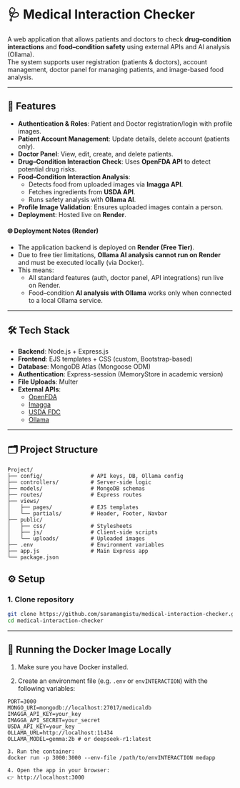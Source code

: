 # 🩺 Medical Interaction Checker

A web application that allows patients and doctors to check **drug–condition interactions** and **food–condition safety** using external APIs and AI analysis (Ollama).  
The system supports user registration (patients & doctors), account management, doctor panel for managing patients, and image-based food analysis.

---

## 🚀 Features
- **Authentication & Roles**: Patient and Doctor registration/login with profile images.
- **Patient Account Management**: Update details, delete account (patients only).
- **Doctor Panel**: View, edit, create, and delete patients.
- **Drug–Condition Interaction Check**: Uses **OpenFDA API** to detect potential drug risks.
- **Food–Condition Interaction Analysis**:
  - Detects food from uploaded images via **Imagga API**.
  - Fetches ingredients from **USDA API**.
  - Runs safety analysis with **Ollama AI**.
- **Profile Image Validation**: Ensures uploaded images contain a person.
- **Deployment**: Hosted live on **Render**.

#### 🌐 Deployment Notes (Render)
- The application backend is deployed on **Render (Free Tier)**.  
- Due to free tier limitations, **Ollama AI analysis cannot run on Render** and must be executed locally (via Docker).  
- This means:
  - All standard features (auth, doctor panel, API integrations) run live on Render.  
  - Food–condition **AI analysis with Ollama** works only when connected to a local Ollama service.
---

## 🛠️ Tech Stack
- **Backend**: Node.js + Express.js
- **Frontend**: EJS templates + CSS (custom, Bootstrap-based)
- **Database**: MongoDB Atlas (Mongoose ODM)
- **Authentication**: Express-session (MemoryStore in academic version)
- **File Uploads**: Multer
- **External APIs**:
  - [OpenFDA](https://open.fda.gov/apis/)
  - [Imagga](https://imagga.com/)
  - [USDA FDC](https://fdc.nal.usda.gov/api-guide.html)
  - [Ollama](https://ollama.ai/)

---

## 🗂️ Project Structure
```plaintext
Project/
├── config/               # API keys, DB, Ollama config
├── controllers/          # Server-side logic
├── models/               # MongoDB schemas
├── routes/               # Express routes
├── views/
│   ├── pages/            # EJS templates
│   └── partials/         # Header, Footer, Navbar
├── public/
│   ├── css/              # Stylesheets
│   ├── js/               # Client-side scripts
│   └── uploads/          # Uploaded images
├── .env                  # Environment variables
├── app.js                # Main Express app
└── package.json

```

## ⚙️ Setup

### 1. Clone repository
```bash
git clone https://github.com/saramangistu/medical-interaction-checker.git
cd medical-interaction-checker
```
---
## 🚀 Running the Docker Image Locally

1. Make sure you have Docker installed.

2. Create an environment file (e.g. `.env` or `envINTERACTION`) with the following variables:

```env
PORT=3000
MONGO_URI=mongodb://localhost:27017/medicaldb
IMAGGA_API_KEY=your_key
IMAGGA_API_SECRET=your_secret
USDA_API_KEY=your_key
OLLAMA_URL=http://localhost:11434
OLLAMA_MODEL=gemma:2b # or deepseek-r1:latest

3. Run the container:
docker run -p 3000:3000 --env-file /path/to/envINTERACTION medapp

4. Open the app in your browser:
👉 http://localhost:3000
```
